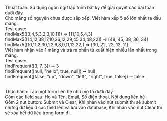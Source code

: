 <style>.indent{padding-left: 1.7em }</style>
Thuật toán: Sử dụng ngôn ngữ lập trình bất kỳ để giải quyết các bài toán dưới đây</br>
Cho mảng số nguyên chưa được sắp xếp. Viết hàm xếp 5 số lớn nhất ra đầu mảng.</br>
Test case:</br>
 findMax5([3,4,5,3,2,3,10,11]) => [11,10,5,4,3]</br>
 findMax5([14,12,38,17,10,36,12,29,45,34,48,22]) => [48, 45, 38, 36, 34]</br>
 findMax5([10,11,2,30,22,6,8,9,11,12,22]) => [30, 22, 22, 12, 11]</br>
Viết hàm nhận vào 1 mảng và trả ra phần tử xuất hiện nhiều lần nhất trong mảng.</br>
Test case: </br>
   findFrequent([3, 7, 3]) ➞ 3</br>
   findFrequent([null, "hello", true, null]) ➞ null</br>
   findFrequent([false, "up", "down", "left", "right", true, false]) ➞ false</br></br>

Thực hành: Tạo một form liên hệ như mô tả dưới đây</br>
Gồm các field sau: Họ và Tên, Email, Số điện thoại, Nội dung liên hệ</br>
Gồm 2 nút button: Submit và Clear; Khi nhấn vào nút submit thì sẽ submit những dữ liệu ở các field lên và lưu vào database; Khi nhấn vào nút Clear thì sẽ xóa hết dữ liệu trong form đi.
